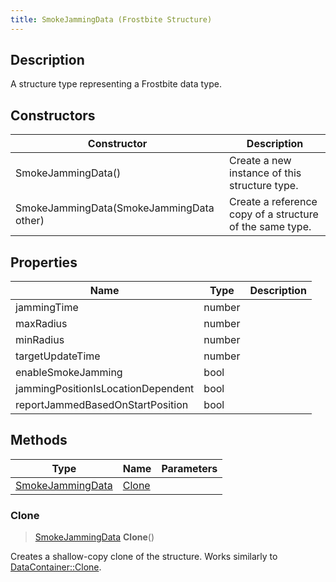 ```yaml
---
title: SmokeJammingData (Frostbite Structure)
---
```

## Description

A structure type representing a Frostbite data type.

## Constructors

| Constructor                              | Description                                              |
| ---------------------------------------- | -------------------------------------------------------- |
| SmokeJammingData()                       | Create a new instance of this structure type.            |
| SmokeJammingData(SmokeJammingData other) | Create a reference copy of a structure of the same type. |

## Properties

| Name                               | Type   | Description |
| ---------------------------------- | ------ | ----------- |
| jammingTime                        | number |             |
| maxRadius                          | number |             |
| minRadius                          | number |             |
| targetUpdateTime                   | number |             |
| enableSmokeJamming                 | bool   |             |
| jammingPositionIsLocationDependent | bool   |             |
| reportJammedBasedOnStartPosition   | bool   |             |

## Methods

| Type                                 | Name            | Parameters |
| ------------------------------------ | --------------- | ---------- |
| [SmokeJammingData](SmokeJammingData) | [Clone](#clone) |            |

### Clone

> [SmokeJammingData](SmokeJammingData) **Clone**()

Creates a shallow-copy clone of the structure. Works similarly to [DataContainer::Clone](/vext/ref/cls/shr/datacontainer#clone).
